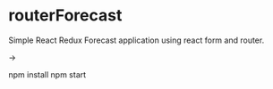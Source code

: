 # routerForecast

Simple React Redux Forecast application using react form and router. 

-> 

npm install
npm start
